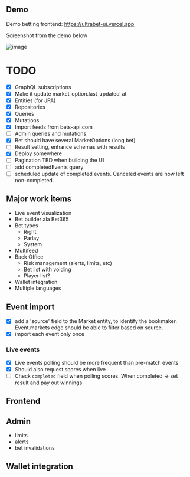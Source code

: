 ## Demo

Demo betting frontend: https://ultrabet-ui.vercel.app


Screenshot from the demo below

![image](https://github.com/anssip/ultrabet/assets/271711/2d4cf52c-5283-484e-87a3-08863f92bc73)


# TODO

- [x] GraphQL subscriptions
- [x] Make it update market_option.last_updated_at
- [x] Entities (for JPA)
- [x] Repositories
- [x] Queries
- [x] Mutations
- [x] Import feeds from bets-api.com
- [ ] Admin queries and mutations
- [x] Bet should have several MarketOptions (long bet)
- [ ] Result setting, enhance schemas with results
- [x] Deploy somewhere
- [ ] Pagination TBD when building the UI
- [ ] add completedEvents query
- [ ] scheduled update of completed events. Canceled events are now left non-completed.

## Major work items

- Live event visualization
- Bet builder ala Bet365
- Bet types
    - Right
    - Parlay
    - System
- Multifeed
- Back Office
    - Risk management (alerts, limits, etc)
    - Bet list with voiding
    - Player list?
- Wallet integration
- Multiple languages

## Event import

- [x] add a 'source' field to the Market entity, to identify the bookmaker. Event.markets edge should be able to filter
  based on source.
- [x] import each event only once

### Live events

- [x] Live events polling should be more frequent than pre-match events
- [x] Should also request scores when live
- [ ] Check `completed` field when polling scores. When completed -> set result and pay out winnings

## Frontend

## Admin

- limits
- alerts
- bet invalidations

## Wallet integration
